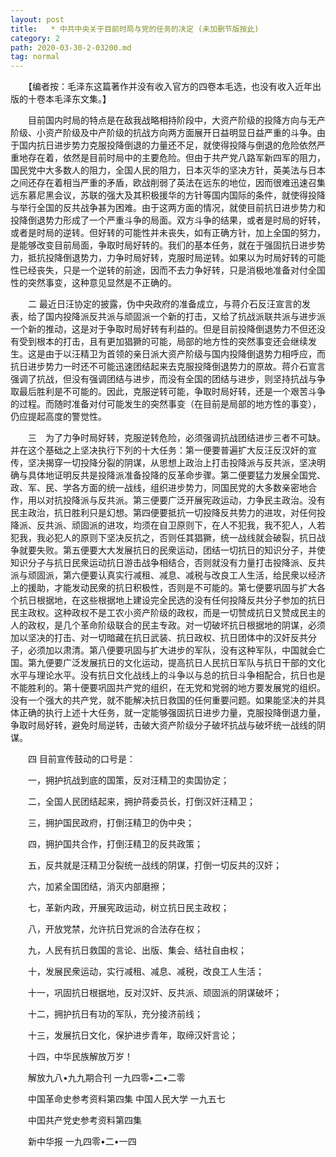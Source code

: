 ```yaml
---
layout: post
title:   * 中共中央关于目前时局与党的任务的决定 (未加删节版按此)
category: 2
path: 2020-03-30-2-03200.md
tag: normal
---
```


　　【编者按：毛泽东这篇著作并没有收入官方的四卷本毛选，也没有收入近年出版的十卷本毛泽东文集。】

　　目前国内时局的特点是在敌我战略相持阶段中，大资产阶级的投降方向与无产阶级、小资产阶级及中产阶级的抗战方向两方面展开日益明显日益严重的斗争。由于国内抗日进步势力克服投降倒退的力量还不足，就使得投降与倒退的危险依然严重地存在着，依然是目前时局中的主要危险。但由于共产党八路军新四军的阻力，国民党中大多数人的阻力，全国人民的阻力，日本灭华的坚决方针，英美法与日本之间还存在着相当严重的矛盾，欧战削弱了英法在远东的地位，因而很难迅速召集远东慕尼黑会议，苏联的强大及其积极援华的方针等国内国际的条件，就使得投降与举行全国的反共战争甚为困难。由于这两方面的情况，就使目前抗日进步势力和投降倒退势力形成了一个严重斗争的局面。双方斗争的结果，或者是时局的好转，或者是时局的逆转。但好转的可能性并未丧失，如有正确方针，加上全国的努力，是能够改变目前局面，争取时局好转的。我们的基本任务，就在于强固抗日进步势力，抵抗投降倒退势力，力争时局好转，克服时局逆转。如果以为时局好转的可能性已经丧失，只是一个逆转的前途，因而不去力争好转，只是消极地准备对付全国性的突然事变，这种意见显然是不正确的。

　　二 最近日汪协定的披露，伪中央政府的准备成立，与蒋介石反汪宣言的发表，给了国内投降派反共派与顽固派一个新的打击，又给了抗战派联共派与进步派一个新的推动，这是对于争取时局好转有利益的。但是目前投降倒退势力不但还没有受到根本的打击，且有更加猖獗的可能，局部的地方性的突然事变还会继续发生。这是由于以汪精卫为首领的亲日派大资产阶级与国内投降倒退势力相呼应，而抗日进步势力一时还不可能迅速团结起来去克服投降倒退势力的原故。蒋介石宣言强调了抗战，但没有强调团结与进步，而没有全国的团结与进步，则坚持抗战与争取最后胜利是不可能的。因此，克服逆转可能，争取时局好转，还是一个艰苦斗争的过程。而随时准备对付可能发生的突然事变（在目前是局部的地方性的事变），仍应提起高度的警觉性。

　　三　为了力争时局好转，克服逆转危险，必须强调抗战团结进步三者不可缺。并在这个基础之上坚决执行下列的十大任务：第一便要普遍扩大反汪反汉奸的宣传，坚决揭穿一切投降分裂的阴谋，从思想上政治上打击投降派与反共派，坚决明确与具体地证明反共是投降派准备投降的反革命步骤。第二便要猛力发展全国党、政、军、民、学各方面的统一战线，组织进步势力，同国民党的大多数亲密地合作，用以对抗投降派与反共派。第三便要广泛开展宪政运动，力争民主政治。没有民主政治，抗日胜利只是幻想。第四便要抵抗一切投降反共势力的进攻，对任何投降派、反共派、顽固派的进攻，均须在自卫原则下，在人不犯我，我不犯人，人若犯我，我必犯人的原则下坚决反抗之，否则任其猖獗，统一战线就会破裂，抗日战争就要失败。第五便要大大发展抗日的民衆运动，团结一切抗日的知识分子，并使知识分子与抗日民衆运动抗日游击战争相结合，否则就没有力量打击投降派、反共派与顽固派，第六便要认真实行减租、减息、减税与改良工人生活，给民衆以经济上的援助，才能发动民衆的抗日积极性，否则是不可能的。第七便要巩固与扩大各个抗日根据地，在这些根据地上建设完全民选的没有任何投降反共分子参加的抗日民主政权。这种政权不是工农小资产阶级的政权，而是一切赞成抗日又赞成民主的人的政权，是几个革命阶级联合的民主专政。对一切破坏抗日根据地的阴谋，必须加以坚决的打击、对一切暗藏在抗日武装、抗日政权、抗日团体中的汉奸反共分子，必须加以肃清。第八便要巩固与扩大进步的军队，没有这种军队，中国就会亡国。第九便要广泛发展抗日的文化运动，提高抗日人民抗日军队与抗日干部的文化水平与理论水平。没有抗日文化战线上的斗争以与总的抗日斗争相配合，抗日也是不能胜利的。第十便要巩固共产党的组织，在无党和党弱的地方要发展党的组织。没有一个强大的共产党，就不能解决抗日救国的任何重要问题。如果能坚决的并具体正确的执行上述十大任务，就一定能够强固抗日进步力量，克服投降倒退力量，争取时局好转，避免时局逆转，击破大资产阶级分子破坏抗战与破坏统一战线的阴谋。

　　四 目前宣传鼓动的口号是：

　　一，拥护抗战到底的国策，反对汪精卫的卖国协定；

　　二，全国人民团结起来，拥护蒋委员长，打倒汉奸汪精卫；

　　三，拥护国民政府，打倒汪精卫的伪中央；

　　四，拥护国共合作，打倒汪精卫的反共政策；

　　五，反共就是汪精卫分裂统一战线的阴谋，打倒一切反共的汉奸；

　　六，加紧全国团结，消灭内部磨擦；

　　七，革新内政，开展宪政运动，树立抗日民主政权；

　　八，开放党禁，允许抗日党派的合法存在权；

　　九，人民有抗日救国的言论、出版、集会、结社自由权；

　　十，发展民衆运动，实行减租、减息、减税，改良工人生活；

　　十一，巩固抗日根据地，反对汉奸、反共派、顽固派的阴谋破坏；

　　十二，拥护抗日有功的军队，充分接济前线；

　　十三，发展抗日文化，保护进步青年，取缔汉奸言论；

　　十四，中华民族解放万岁！


　　解放九八•九九期合刊 一九四零•二•二零

　　中国革命史参考资料第四集 中国人民大学 一九五七

　　中囯共产党史参考资料第四集

　　新中华报 一九四零•二•一四　



